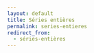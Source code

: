 ```yaml
---
layout: default
title: Séries entières
permalink: series-entieres
redirect_from:
  - séries-entières
---
```

